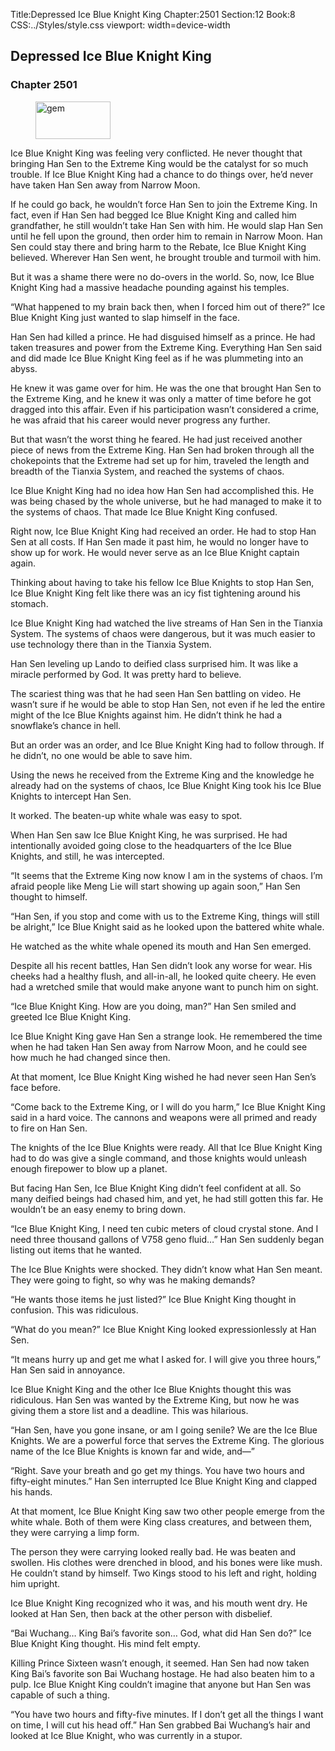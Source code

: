 Title:Depressed Ice Blue Knight King 
Chapter:2501 
Section:12 
Book:8 
CSS:../Styles/style.css 
viewport: width=device-width
  
## Depressed Ice Blue Knight King
### Chapter 2501
  
<figure>
	<img src="../Images/gem.gif" alt="gem" id="gem" width="120" height="60" />
</figure>
  

  
Ice Blue Knight King was feeling very conflicted. He never thought that bringing Han Sen to the Extreme King would be the catalyst for so much trouble. If Ice Blue Knight King had a chance to do things over, he’d never have taken Han Sen away from Narrow Moon.

If he could go back, he wouldn’t force Han Sen to join the Extreme King. In fact, even if Han Sen had begged Ice Blue Knight King and called him grandfather, he still wouldn’t take Han Sen with him. He would slap Han Sen until he fell upon the ground, then order him to remain in Narrow Moon. Han Sen could stay there and bring harm to the Rebate, Ice Blue Knight King believed. Wherever Han Sen went, he brought trouble and turmoil with him.

But it was a shame there were no do-overs in the world. So, now, Ice Blue Knight King had a massive headache pounding against his temples.

“What happened to my brain back then, when I forced him out of there?” Ice Blue Knight King just wanted to slap himself in the face.

Han Sen had killed a prince. He had disguised himself as a prince. He had taken treasures and power from the Extreme King. Everything Han Sen said and did made Ice Blue Knight King feel as if he was plummeting into an abyss.

He knew it was game over for him. He was the one that brought Han Sen to the Extreme King, and he knew it was only a matter of time before he got dragged into this affair. Even if his participation wasn’t considered a crime, he was afraid that his career would never progress any further.

But that wasn’t the worst thing he feared. He had just received another piece of news from the Extreme King. Han Sen had broken through all the chokepoints that the Extreme had set up for him, traveled the length and breadth of the Tianxia System, and reached the systems of chaos.

Ice Blue Knight King had no idea how Han Sen had accomplished this. He was being chased by the whole universe, but he had managed to make it to the systems of chaos. That made Ice Blue Knight King confused.

Right now, Ice Blue Knight King had received an order. He had to stop Han Sen at all costs. If Han Sen made it past him, he would no longer have to show up for work. He would never serve as an Ice Blue Knight captain again.

Thinking about having to take his fellow Ice Blue Knights to stop Han Sen, Ice Blue Knight King felt like there was an icy fist tightening around his stomach.

Ice Blue Knight King had watched the live streams of Han Sen in the Tianxia System. The systems of chaos were dangerous, but it was much easier to use technology there than in the Tianxia System.

Han Sen leveling up Lando to deified class surprised him. It was like a miracle performed by God. It was pretty hard to believe.

The scariest thing was that he had seen Han Sen battling on video. He wasn’t sure if he would be able to stop Han Sen, not even if he led the entire might of the Ice Blue Knights against him. He didn’t think he had a snowflake’s chance in hell.

But an order was an order, and Ice Blue Knight King had to follow through. If he didn’t, no one would be able to save him.

Using the news he received from the Extreme King and the knowledge he already had on the systems of chaos, Ice Blue Knight King took his Ice Blue Knights to intercept Han Sen.

It worked. The beaten-up white whale was easy to spot.

When Han Sen saw Ice Blue Knight King, he was surprised. He had intentionally avoided going close to the headquarters of the Ice Blue Knights, and still, he was intercepted.

“It seems that the Extreme King now know I am in the systems of chaos. I’m afraid people like Meng Lie will start showing up again soon,” Han Sen thought to himself.

“Han Sen, if you stop and come with us to the Extreme King, things will still be alright,” Ice Blue Knight said as he looked upon the battered white whale.

He watched as the white whale opened its mouth and Han Sen emerged.

Despite all his recent battles, Han Sen didn’t look any worse for wear. His cheeks had a healthy flush, and all-in-all, he looked quite cheery. He even had a wretched smile that would make anyone want to punch him on sight.

“Ice Blue Knight King. How are you doing, man?” Han Sen smiled and greeted Ice Blue Knight King.

Ice Blue Knight King gave Han Sen a strange look. He remembered the time when he had taken Han Sen away from Narrow Moon, and he could see how much he had changed since then.

At that moment, Ice Blue Knight King wished he had never seen Han Sen’s face before.

“Come back to the Extreme King, or I will do you harm,” Ice Blue Knight King said in a hard voice. The cannons and weapons were all primed and ready to fire on Han Sen.

The knights of the Ice Blue Knights were ready. All that Ice Blue Knight King had to do was give a single command, and those knights would unleash enough firepower to blow up a planet.

But facing Han Sen, Ice Blue Knight King didn’t feel confident at all. So many deified beings had chased him, and yet, he had still gotten this far. He wouldn’t be an easy enemy to bring down.

“Ice Blue Knight King, I need ten cubic meters of cloud crystal stone. And I need three thousand gallons of V758 geno fluid…” Han Sen suddenly began listing out items that he wanted.

The Ice Blue Knights were shocked. They didn’t know what Han Sen meant. They were going to fight, so why was he making demands?

“He wants those items he just listed?” Ice Blue Knight King thought in confusion. This was ridiculous.

“What do you mean?” Ice Blue Knight King looked expressionlessly at Han Sen.

“It means hurry up and get me what I asked for. I will give you three hours,” Han Sen said in annoyance.

Ice Blue Knight King and the other Ice Blue Knights thought this was ridiculous. Han Sen was wanted by the Extreme King, but now he was giving them a store list and a deadline. This was hilarious.

“Han Sen, have you gone insane, or am I going senile? We are the Ice Blue Knights. We are a powerful force that serves the Extreme King. The glorious name of the Ice Blue Knights is known far and wide, and—”

“Right. Save your breath and go get my things. You have two hours and fifty-eight minutes.” Han Sen interrupted Ice Blue Knight King and clapped his hands.

At that moment, Ice Blue Knight King saw two other people emerge from the white whale. Both of them were King class creatures, and between them, they were carrying a limp form.

The person they were carrying looked really bad. He was beaten and swollen. His clothes were drenched in blood, and his bones were like mush. He couldn’t stand by himself. Two Kings stood to his left and right, holding him upright.

Ice Blue Knight King recognized who it was, and his mouth went dry. He looked at Han Sen, then back at the other person with disbelief.

“Bai Wuchang… King Bai’s favorite son… God, what did Han Sen do?” Ice Blue Knight King thought. His mind felt empty.

Killing Prince Sixteen wasn’t enough, it seemed. Han Sen had now taken King Bai’s favorite son Bai Wuchang hostage. He had also beaten him to a pulp. Ice Blue Knight King couldn’t imagine that anyone but Han Sen was capable of such a thing.

“You have two hours and fifty-five minutes. If I don’t get all the things I want on time, I will cut his head off.” Han Sen grabbed Bai Wuchang’s hair and looked at Ice Blue Knight, who was currently in a stupor.